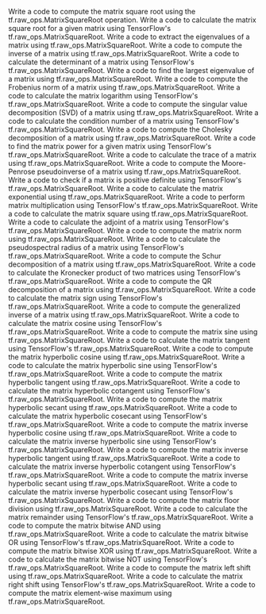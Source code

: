 Write a code to compute the matrix square root using the tf.raw_ops.MatrixSquareRoot operation.
Write a code to calculate the matrix square root for a given matrix using TensorFlow's tf.raw_ops.MatrixSquareRoot.
Write a code to extract the eigenvalues of a matrix using tf.raw_ops.MatrixSquareRoot.
Write a code to compute the inverse of a matrix using tf.raw_ops.MatrixSquareRoot.
Write a code to calculate the determinant of a matrix using TensorFlow's tf.raw_ops.MatrixSquareRoot.
Write a code to find the largest eigenvalue of a matrix using tf.raw_ops.MatrixSquareRoot.
Write a code to compute the Frobenius norm of a matrix using tf.raw_ops.MatrixSquareRoot.
Write a code to calculate the matrix logarithm using TensorFlow's tf.raw_ops.MatrixSquareRoot.
Write a code to compute the singular value decomposition (SVD) of a matrix using tf.raw_ops.MatrixSquareRoot.
Write a code to calculate the condition number of a matrix using TensorFlow's tf.raw_ops.MatrixSquareRoot.
Write a code to compute the Cholesky decomposition of a matrix using tf.raw_ops.MatrixSquareRoot.
Write a code to find the matrix power for a given matrix using TensorFlow's tf.raw_ops.MatrixSquareRoot.
Write a code to calculate the trace of a matrix using tf.raw_ops.MatrixSquareRoot.
Write a code to compute the Moore-Penrose pseudoinverse of a matrix using tf.raw_ops.MatrixSquareRoot.
Write a code to check if a matrix is positive definite using TensorFlow's tf.raw_ops.MatrixSquareRoot.
Write a code to calculate the matrix exponential using tf.raw_ops.MatrixSquareRoot.
Write a code to perform matrix multiplication using TensorFlow's tf.raw_ops.MatrixSquareRoot.
Write a code to calculate the matrix square using tf.raw_ops.MatrixSquareRoot.
Write a code to calculate the adjoint of a matrix using TensorFlow's tf.raw_ops.MatrixSquareRoot.
Write a code to compute the matrix norm using tf.raw_ops.MatrixSquareRoot.
Write a code to calculate the pseudospectral radius of a matrix using TensorFlow's tf.raw_ops.MatrixSquareRoot.
Write a code to compute the Schur decomposition of a matrix using tf.raw_ops.MatrixSquareRoot.
Write a code to calculate the Kronecker product of two matrices using TensorFlow's tf.raw_ops.MatrixSquareRoot.
Write a code to compute the QR decomposition of a matrix using tf.raw_ops.MatrixSquareRoot.
Write a code to calculate the matrix sign using TensorFlow's tf.raw_ops.MatrixSquareRoot.
Write a code to compute the generalized inverse of a matrix using tf.raw_ops.MatrixSquareRoot.
Write a code to calculate the matrix cosine using TensorFlow's tf.raw_ops.MatrixSquareRoot.
Write a code to compute the matrix sine using tf.raw_ops.MatrixSquareRoot.
Write a code to calculate the matrix tangent using TensorFlow's tf.raw_ops.MatrixSquareRoot.
Write a code to compute the matrix hyperbolic cosine using tf.raw_ops.MatrixSquareRoot.
Write a code to calculate the matrix hyperbolic sine using TensorFlow's tf.raw_ops.MatrixSquareRoot.
Write a code to compute the matrix hyperbolic tangent using tf.raw_ops.MatrixSquareRoot.
Write a code to calculate the matrix hyperbolic cotangent using TensorFlow's tf.raw_ops.MatrixSquareRoot.
Write a code to compute the matrix hyperbolic secant using tf.raw_ops.MatrixSquareRoot.
Write a code to calculate the matrix hyperbolic cosecant using TensorFlow's tf.raw_ops.MatrixSquareRoot.
Write a code to compute the matrix inverse hyperbolic cosine using tf.raw_ops.MatrixSquareRoot.
Write a code to calculate the matrix inverse hyperbolic sine using TensorFlow's tf.raw_ops.MatrixSquareRoot.
Write a code to compute the matrix inverse hyperbolic tangent using tf.raw_ops.MatrixSquareRoot.
Write a code to calculate the matrix inverse hyperbolic cotangent using TensorFlow's tf.raw_ops.MatrixSquareRoot.
Write a code to compute the matrix inverse hyperbolic secant using tf.raw_ops.MatrixSquareRoot.
Write a code to calculate the matrix inverse hyperbolic cosecant using TensorFlow's tf.raw_ops.MatrixSquareRoot.
Write a code to compute the matrix floor division using tf.raw_ops.MatrixSquareRoot.
Write a code to calculate the matrix remainder using TensorFlow's tf.raw_ops.MatrixSquareRoot.
Write a code to compute the matrix bitwise AND using tf.raw_ops.MatrixSquareRoot.
Write a code to calculate the matrix bitwise OR using TensorFlow's tf.raw_ops.MatrixSquareRoot.
Write a code to compute the matrix bitwise XOR using tf.raw_ops.MatrixSquareRoot.
Write a code to calculate the matrix bitwise NOT using TensorFlow's tf.raw_ops.MatrixSquareRoot.
Write a code to compute the matrix left shift using tf.raw_ops.MatrixSquareRoot.
Write a code to calculate the matrix right shift using TensorFlow's tf.raw_ops.MatrixSquareRoot.
Write a code to compute the matrix element-wise maximum using tf.raw_ops.MatrixSquareRoot.